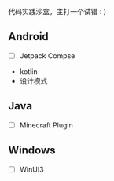 代码实践沙盒，主打一个试错 : )

## Android

- [ ] Jetpack Compse
- kotlin
- 设计模式

## Java

- [ ] Minecraft Plugin

## Windows

- [ ] WinUI3
